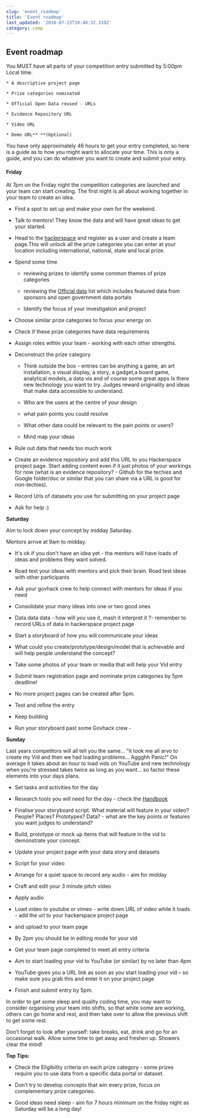 ```yaml
---
slug: 'event_roadmap'
title: 'Event roadmap'
last_updated: '2016-07-23T10:40:32.339Z'
category: comp
---
```


## **Event roadmap**

You MUST have all parts of your competition entry submitted by 5:00pm Local time.  

    * A descriptive project page  

    * Prize categories nominated 

    * Official Open Data reused - URLs  

    * Evidence Repository URL  

    * Video URL 

    * Demo URL** **(Optional)

You have only approximately 46 hours to get your entry completed, so here is a guide as to how you might want to allocate your time. This is only a guide, and you can do whatever you want to create and submit your entry.

#### **Friday**

At 7pm on the Friday night the competition categories are launched and your team can start creating. The first night is all about working together in your team to create an idea. 

* Find a spot to set up and make your own for the weekend.

* Talk to mentors! They know the data and will have great ideas to get your started. 

* Head to the [hackerspace](http://2016.govhack.org) and register as a user and create a team page.This will unlock all the prize categories you can enter at your location including international, national, state and local prize.

* Spend some time  

    * reviewing prizes to identify some common themes of prize categories

    * reviewing the [Official data](http://portal.govhack.org/datasets.html) list which includes featured data from sponsors and open government data portals

    * Identify the focus of your investigation and project 

* Choose  similar prize categories to focus your energy on 

* Check if these prize categories have data requirements

* Assign roles within your team - working with each other strengths.

* Deconstruct the prize category

    * Think outside the box - entries can be anything a game, an art installation,  a visual display, a story, a gadget,a board game, analytical models, a data vis and of course some great apps   Is there new technology you want to try.  Judges reward originality and ideas that make data accessible to understand.

    *  Who are the users at the centre of your design

    * what pain points you could resolve

    * What other data could be relevant to the pain points or users?

    * Mind map your ideas

* Rule out data that needs too much work

* Create an evidence repository and add this URL to you Hackerspace project page. Start adding content even if it just photos of your workings for now (what is an evidence repository? - Github for the techies and Google folder/doc or similar that you can share via a URL is good for non-techies).

* Record Urls of datasets you use for submitting on your project page

* Ask for help :) 

**Saturday**

Aim to lock down your concept by midday Saturday. 

Mentors arrive at 9am to midday.  

* It's ok if you don't have an idea yet - the mentors will have loads of ideas and problems they want solved.  

* Road test your ideas with mentors and pick their brain.  Road test ideas with other participants

* Ask your govhack crew to help connect with mentors for ideas if you need

* Consolidate your many ideas into one or two good ones

* Data data data  - how will you use it, mash it interpret it ?- remember to record URLs of data in hackerspace project page

* Start a storyboard of how you will communicate your ideas

* What could you create/prototype/design/model  that is achievable and will help people understand the concept?  

* Take some photos of your team or media that will help your Vid entry

* Submit team registration page and nominate prize categories by 5pm deadline!

* No more project pages can be created after 5pm.

* Test and refine the entry

* Keep building

* Run your storyboard past some Govhack crew - 

**Sunday**

Last years competitors will all tell you the same… "it took me all arvo to create my Vid and then we had loading problems… Aggghh Panic!" On average it takes about an hour to load vids on YouTube and new technology when you're stressed takes twice as long as you want… so factor these elements into your days plans.

* Set tasks and activities for the day

* Research tools you will need for the day - check the [Handbook](http://www.2016.govhack.org)

* Finalise your storyboard script. What material will feature in your video? People? Places? Prototypes? Data? -  what are the key points or features you want judges to understand?  

* Build, prototype or mock up items that will feature in the vid  to demonstrate your concept.   

* Update your project page with your data story and datasets

* Script for your video

* Arrange for a quiet space to record any audio - aim for midday 

* Craft  and edit your 3 minute pitch video 

* Apply audio

* Load video to youtube or vimeo - write down URL of video while it loads - add the url to your hackerspace project page

* and upload to your team page

* By 2pm you should be in editing mode for your vid

* Get your team page completed to meet all entry criteria

* Aim to start loading your vid to YouTube (or similar) by no later than 4pm

* YouTube gives you a URL link as soon as you start loading your vid – so make sure you grab this and enter it on your project page

* Finish and submit entry by 5pm.

In order to get some sleep and quality coding time, you may want to consider organising your team into shifts, so that while some are working, others can go home and rest, and then take over to allow the previous shift to get some rest.

Don’t forget to look after yourself: take breaks, eat, drink and go for an occasional walk. Allow some time to get away and freshen up. Showers clear the mind!

**Top Tips:**

* Check the Eligibility criteria on each prize category - some prizes require you to use data from a specific data portal or dataset.

* Don’t try to develop concepts that win every prize, focus on complementary  prize categories.  

* Good ideas need sleep - aim for 7 hours minimum on the friday night as Saturday will be a long day!


